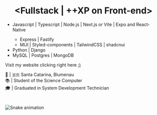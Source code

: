<h1 align="center">&lt;Fullstack | ++XP on Front-end&gt;</h1>
<ul>
  <li>Javascript | Typescript | Node.js | Next.js or Vite | Expo and React-Native</li>
  <ul>
    <li>Express | Fastify</li>
    <li>MUI | Styled-components | TailwindCSS | shadcnui</li>
  </ul>
  <li>Python | Django</li>
  <li>MySQL | Postgres | MongoDB</li>
</ul>

Visit my website clicking right here <a href="https://heldermartins.vercel.app">:)</a>

<p align="left">📍 | 🇧🇷 Santa Catarina, Blumenau<br>📚 | Student of the Science Computer<br>🎓 | Graduated in System Development Technician</p>

<!-- <ul>
  <li>Me thinking about <b>Cub's</b></li>
</ul> -->

###

<br clear="both">

<img src="./github-user-contribution.svg" alt="Snake animation" />

###

